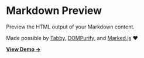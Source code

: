 # Markdown Preview

Preview the HTML output of your Markdown content.

Made possible by [Tabby](https://github.com/cferdinandi/tabby/), [DOMPurify](https://github.com/cure53/DOMPurify), and [Marked.js](https://github.com/markedjs/marked) ❤️

[**View Demo &rarr;**](https://kieranbarker.github.io/markdown-preview/)

